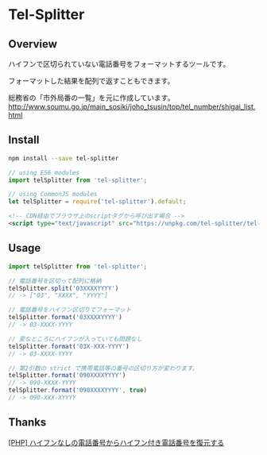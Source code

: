 Tel-Splitter
=============

## Overview
ハイフンで区切られていない電話番号をフォーマットするツールです。

フォーマットした結果を配列で返すこともできます。

総務省の「市外局番の一覧」を元に作成しています。
http://www.soumu.go.jp/main_sosiki/joho_tsusin/top/tel_number/shigai_list.html

## Install

```sh
npm install --save tel-splitter
```
```javascript
// using ES6 modules
import telSplitter from 'tel-splitter';

// using CommonJS modules
let telSplitter = require('tel-splitter').default;
```

```html
<!-- CDN経由でブラウザ上のscriptタグから呼び出す場合 -->
<script type="text/javascript" src="https://unpkg.com/tel-splitter/tel-splitter.js"></script>
```

## Usage

```javascript
import telSplitter from 'tel-splitter';

// 電話番号を区切って配列に格納
telSplitter.split('03XXXXYYYY')
// -> ["03", "XXXX", "YYYY"]

// 電話番号をハイフン区切りでフォーマット
telSplitter.format('03XXXXYYYY')
// -> 03-XXXX-YYYY

// 変なところにハイフンが入っていても問題なし
telSplitter.format('03X-XXX-YYYY')
// -> 03-XXXX-YYYY

// 第2引数の strict で携帯電話等の番号の区切り方が変わります。
telSplitter.format('090XXXXYYYY')
// -> 090-XXXX-YYYY
telSplitter.format('090XXXXYYYY', true)
// -> 090-XXX-XYYYY
```

## Thanks
[[PHP] ハイフンなしの電話番号からハイフン付き電話番号を復元する](http://qiita.com/mpyw/items/431c0c8cb70084a74be5)